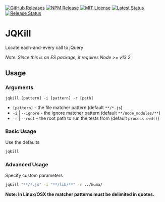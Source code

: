 [![GitHub Releases](https://img.shields.io/github/release/vanillaes/jqkill.svg)](https://github.com/vanillaes/jqkill/releases)
[![NPM Release](https://img.shields.io/npm/v/jqkill.svg)](https://www.npmjs.com/package/jqkill)
[![MIT License](https://img.shields.io/badge/license-MIT-blue.svg)](https://raw.githubusercontent.com/vanillaes/jqkill/master/LICENSE)
[![Latest Status](https://github.com/vanillaes/csv-es/workflows/Latest/badge.svg)](https://github.com/vanillaes/jqkill/actions)
[![Release Status](https://github.com/vanillaes/csv-es/workflows/Release/badge.svg)](https://github.com/vanillaes/jqkill/actions)

# JQKill

Locate each-and-every call to jQuery

*Note: Since this is an ES package, it requires Node >= v13.2*

## Usage

### Arguments

`jqkill [pattern] -i [pattern] -r [path]`

- `[pattern]` - the file matcher pattern (default `**/*.js`)
- `-i` | `--ignore` - the ignore matcher pattern (default `**/node_modules/**`)
- `-r` | `--root` - the root path to run the tests from (default `process.cwd()`)

### Basic Usage

Use the defaults

```sh
jqkill
```

### Advanced Usage

Specify custom parameters

```sh
jqkill "**/*.js" -i "**/lib/**" -r ../kuma/
```

**Note: In Linux/OSX the matcher patterns must be delimited in quotes.**

